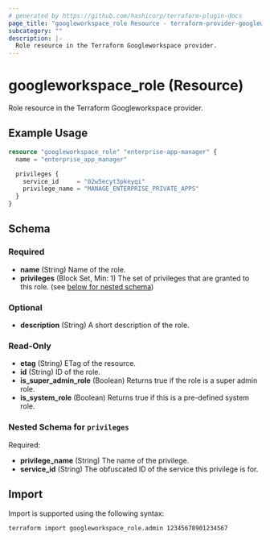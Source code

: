 ```yaml
---
# generated by https://github.com/hashicorp/terraform-plugin-docs
page_title: "googleworkspace_role Resource - terraform-provider-googleworkspace"
subcategory: ""
description: |-
  Role resource in the Terraform Googleworkspace provider.
---
```


# googleworkspace_role (Resource)

Role resource in the Terraform Googleworkspace provider.

## Example Usage

```terraform
resource "googleworkspace_role" "enterprise-app-manager" {
  name = "enterprise_app_manager"

  privileges {
    service_id     = "02w5ecyt3pkeyqi"
    privilege_name = "MANAGE_ENTERPRISE_PRIVATE_APPS"
  }
}
```

<!-- schema generated by tfplugindocs -->
## Schema

### Required

- **name** (String) Name of the role.
- **privileges** (Block Set, Min: 1) The set of privileges that are granted to this role. (see [below for nested schema](#nestedblock--privileges))

### Optional

- **description** (String) A short description of the role.

### Read-Only

- **etag** (String) ETag of the resource.
- **id** (String) ID of the role.
- **is_super_admin_role** (Boolean) Returns true if the role is a super admin role.
- **is_system_role** (Boolean) Returns true if this is a pre-defined system role.

<a id="nestedblock--privileges"></a>
### Nested Schema for `privileges`

Required:

- **privilege_name** (String) The name of the privilege.
- **service_id** (String) The obfuscated ID of the service this privilege is for.

## Import

Import is supported using the following syntax:

```shell
terraform import googleworkspace_role.admin 12345678901234567
```
